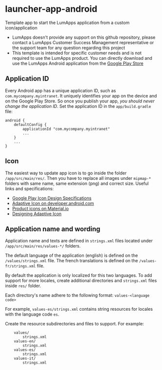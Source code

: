 # launcher-app-android
Template app to start the LumApps application from a custom icon/application
* LumApps doesn't provide any support on this github repository, please contact a LumApps Customer Success Management representative or the support team for any question regarding this project
* This template is intended for specific customer needs and is not required to use the LumApps product. 
You can directly download and use the LumApps Android application from the [Google Play Store](https://play.google.com/store/apps/details?id=com.lumapps.android)

## Application ID
Every Android app has a unique application ID, such as `com.mycompany.myintranet`. It uniquely identifies your app on the device and on the Google Play Store. So once you publish your app, *you should never change the application ID*.
Set the application ID in the `app/build.gradle` file:
```
android {
    defaultConfig {
        applicationId "com.mycompany.myintranet"
        ...
    }
    ...
}
```

## Icon
The easiest way to update app icon is to go inside the folder `/app/src/main/res/`. Then you have to replace all images under `mipmap-*` folders with same name, same extension (png) and correct size.
Useful links and specifications:
- [Google Play Icon Design Specifications](https://developer.android.com/google-play/resources/icon-design-specifications/)
- [Adaptive Icon on developer.android.com](https://developer.android.com/guide/practices/ui_guidelines/icon_design_adaptive)
- [Product icons on Material.io](https://material.io/design/iconography/product-icons.html)
- [Designing Adaptive Icon](https://medium.com/google-design/designing-adaptive-icons-515af294c783)

## Application name and wording

Application name and texts are defined in `strings.xml` files located under `/app/src/main/res/values-*/` folders.

The default language of the application (english) is defined on the `/values/strings.xml` file.
The french translations is defined on the `/values-fr/strings.xml` file.

By default the application is only localized for this two languages.
To add support for more locales, create additional directories and `strings.xml` files inside `res/` folder. 

Each directory's name adhere to the following format:
`values-<language code>` 

For example, `values-es/strings.xml` contains string resources for locales with the language code `es`.

Create the resource subdirectories and files to support. For example:
```
    values/
        strings.xml
    values-en/
        strings.xml
    values-es/
        strings.xml
    values-it/
        strings.xml
```
